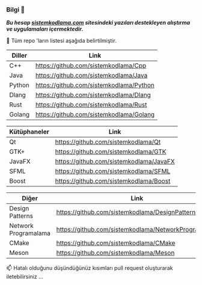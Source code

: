 ### Bilgi 📌

<b><i> Bu hesap [sistemkodlama.com](https://sistemkodlama.com/) sitesindeki yazıları destekleyen alıştırma ve uygulamaları içermektedir. </i></b>

🚩 Tüm repo 'ların listesi aşağıda belirtilmiştir.  
  
  
|Diller |Link|
|-----|--------|
|C++  |https://github.com/sistemkodlama/Cpp       |
|Java |https://github.com/sistemkodlama/Java      |
|Python |https://github.com/sistemkodlama/Python      |
|Dlang |https://github.com/sistemkodlama/Dlang      |
|Rust |https://github.com/sistemkodlama/Rust      |
|Golang |https://github.com/sistemkodlama/Golang      |

|Kütüphaneler |Link|
|-----|--------|
|Qt   |https://github.com/sistemkodlama/Qt       |
|GTK+ |https://github.com/sistemkodlama/GTK      |
|JavaFX   |https://github.com/sistemkodlama/JavaFX       |
|SFML   |https://github.com/sistemkodlama/SFML       |
|Boost   |https://github.com/sistemkodlama/Boost       |


|Diğer |Link|
|-----|--------|
|Design Patterns  | https://github.com/sistemkodlama/DesignPatterns        |
|Network Programalama | https://github.com/sistemkodlama/NetworkProgramming       |
|CMake| https://github.com/sistemkodlama/CMake       |
|Meson| https://github.com/sistemkodlama/Meson       |


📫 Hatalı olduğunu düşündüğünüz kısımları pull request oluşturarak iletebilirsiniz ...

